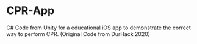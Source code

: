 # CPR-App
C# Code from Unity for a educational iOS app to demonstrate the correct way to perform CPR. (Original Code from DurHack 2020)
